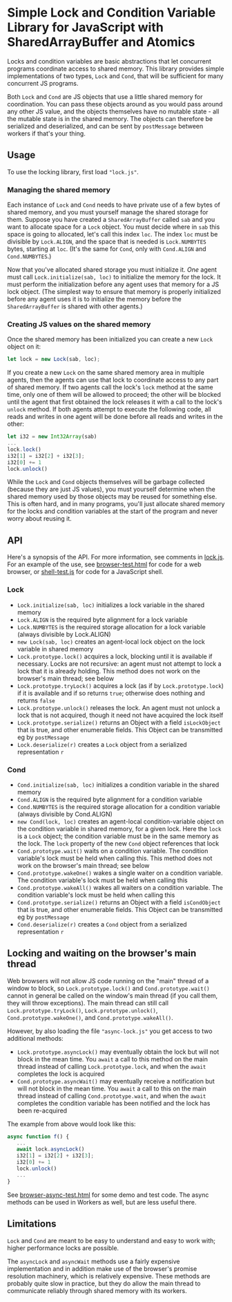 # Simple Lock and Condition Variable Library for JavaScript with SharedArrayBuffer and Atomics

Locks and condition variables are basic abstractions that let concurrent programs coordinate access to shared memory.  This library provides simple implementations of two types, `Lock` and `Cond`, that will be sufficient for many concurrent JS programs.

Both `Lock` and `Cond` are JS objects that use a little shared memory for coordination.  You can pass these objects around as you would pass around any other JS value, and the objects themselves have no mutable state - all the mutable state is in the shared memory.  The objects can therefore be serialized and deserialized, and can be sent by `postMessage` between workers if that's your thing.

## Usage

To use the locking library, first load `"lock.js"`.

### Managing the shared memory

Each instance of `Lock` and `Cond` needs to have private use of a few bytes of shared memory, and you must yourself manage the shared storage for them.  Suppose you have created a `SharedArrayBuffer` called `sab` and you want to allocate space for a `Lock` object.  You must decide where in `sab` this space is going to allocated, let's call this index `loc`.  The index `loc` must be divisible by `Lock.ALIGN`, and the space that is needed is `Lock.NUMBYTES` bytes, starting at `loc`.  (It's the same for `Cond`, only with `Cond.ALIGN` and `Cond.NUMBYTES`.)

Now that you've allocated shared storage you must initialize it.  *One* agent must call `Lock.initialize(sab, loc)` to initialize the memory for the lock.  It must perform the initialization before any agent uses that memory for a JS lock object.  (The simplest way to ensure that memory is properly initialized before any agent uses it is to initialize the memory before the `SharedArrayBuffer` is shared with other agents.)

### Creating JS values on the shared memory

Once the shared memory has been initialized you can create a new `Lock` object on it:
```js
let lock = new Lock(sab, loc);
```
If you create a new `Lock` on the same shared memory area in multiple agents, then the agents can use that lock to coordinate access to any part of shared memory.  If two agents call the lock's `lock` method at the same time, only one of them will be allowed to proceed; the other will be blocked until the agent that first obtained the lock releases it with a call to the lock's `unlock` method.  If both agents attempt to execute the following code, all reads and writes in one agent will be done before all reads and writes in the other:
```js
let i32 = new Int32Array(sab)
...
lock.lock()
i32[1] = i32[2] + i32[3];
i32[0] += 1
lock.unlock()
```

While the `Lock` and `Cond` objects themselves will be garbage collected (because they are just JS values), you must yourself determine when the shared memory used by those objects may be reused for something else.  This is often hard, and in many programs, you'll just allocate shared memory for the locks and condition variables at the start of the program and never worry about reusing it.

## API

Here's a synopsis of the API.  For more information, see comments in [lock.js](lock.js).  For an example of the use, see [browser-test.html](browser-test.html) for code for a web browser, or [shell-test.js](shell-test.js) for code for a JavaScript shell.

### Lock

* `Lock.initialize(sab, loc)` initializes a lock variable in the shared memory
* `Lock.ALIGN` is the required byte alignment for a lock variable
* `Lock.NUMBYTES` is the required storage allocation for a lock variable (always divisible by Lock.ALIGN)
* `new Lock(sab, loc)` creates an agent-local lock object on the lock variable in shared memory
* `Lock.prototype.lock()` acquires a lock, blocking until it is available if necessary.  Locks are not recursive: an agent must not attempt to lock a lock that it is already holding.  This method does not work on the browser's main thread; see below
* `Lock.prototype.tryLock()` acquires a lock (as if by `Lock.prototype.lock`) if it is available and if so returns `true`; otherwise does nothing and returns `false`
* `Lock.prototype.unlock()` releases the lock.  An agent must not unlock a lock that is not acquired, though it need not have acquired the lock itself
* `Lock.prototype.serialize()` returns an Object with a field `isLockObject` that is true, and other enumerable fields.  This Object can be transmitted eg by `postMessage`
* `Lock.deserialize(r)` creates a `Lock` object from a serialized representation `r`

### Cond

* `Cond.initialize(sab, loc)` initializes a condition variable in the shared memory
* `Cond.ALIGN` is the required byte alignment for a condition variable
* `Cond.NUMBYTES` is the required storage allocation for a condition variable (always divisible by Cond.ALIGN)
* `new Cond(lock, loc)` creates an agent-local condition-variable object on the condition variable in shared memory, for a given lock.  Here the `lock` is a `Lock` object; the condition variable must be in the same memory as the lock.  The `lock` property of the new `Cond` object references that lock
* `Cond.prototype.wait()` waits on a condition variable.  The condition variable's lock must be held when calling this.  This method does not work on the browser's main thread; see below
* `Cond.prototype.wakeOne()` wakes a single waiter on a condition variable.  The condition variable's lock must be held when calling this
* `Cond.prototype.wakeAll()` wakes all waiters on a condition variable.  The condition variable's lock must be held when calling this
* `Cond.prototype.serialize()` returns an Object with a field `isCondObject` that is true, and other enumerable fields.  This Object can be transmitted eg by `postMessage`
* `Cond.deserialize(r)` creates a `Cond` object from a serialized representation `r`

## Locking and waiting on the browser's main thread

Web browsers will not allow JS code running on the "main" thread of a window to block, so `Lock.prototype.lock()` and `Cond.prototype.wait()` cannot in general be called on the window's main thread (if you call them, they will throw exceptions).  The main thread can still call `Lock.prototype.tryLock()`, `Lock.prototype.unlock()`, `Cond.prototype.wakeOne()`, and `Cond.prototype.wakeAll()`.

However, by also loading the file `"async-lock.js"` you get access to two additional methods:

* `Lock.prototype.asyncLock()` may eventually obtain the lock but will not block in the mean time.  You `await` a call to this method on the main thread instead of calling `Lock.prototype.lock`, and when the `await` completes the lock is acquired
* `Cond.prototype.asyncWait()` may eventually receive a notification but will not block in the mean time.  You `await` a call to this on the main thread instead of calling `Cond.prototype.wait`, and when the `await` completes the condition variable has been notified and the lock has been re-acquired

The example from above would look like this:
```js
async function f() {
   ...
   await lock.asyncLock()
   i32[1] = i32[2] + i32[3];
   i32[0] += 1
   lock.unlock()
   ...
}
```
See [browser-async-test.html](browser-async-test.html) for some demo and test code.  The async methods can be used in Workers as well, but are less useful there.

## Limitations

`Lock` and `Cond` are meant to be easy to understand and easy to work with; higher performance locks are possible.

The `asyncLock` and `asyncWait` methods use a fairly expensive implementation and in addition make use of the browser's promise resolution machinery, which is relatively expensive.  These methods are probably quite slow in practice, but they do allow the main thread to communicate reliably through shared memory with its workers.
